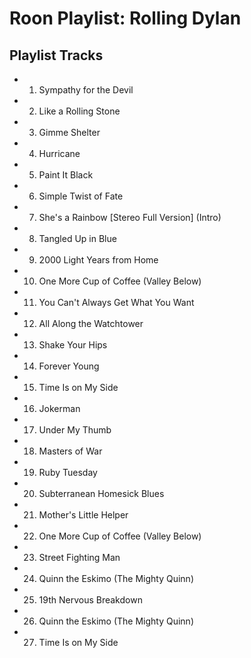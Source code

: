 # Roon Playlist: Rolling Dylan

## Playlist Tracks


- 1. Sympathy for the Devil
- 2. Like a Rolling Stone
- 3. Gimme Shelter
- 4. Hurricane
- 5. Paint It Black
- 6. Simple Twist of Fate
- 7. She's a Rainbow [Stereo Full Version] (Intro)
- 8. Tangled Up in Blue
- 9. 2000 Light Years from Home
- 10. One More Cup of Coffee (Valley Below)
- 11. You Can't Always Get What You Want
- 12. All Along the Watchtower
- 13. Shake Your Hips
- 14. Forever Young
- 15. Time Is on My Side
- 16. Jokerman
- 17. Under My Thumb
- 18. Masters of War
- 19. Ruby Tuesday
- 20. Subterranean Homesick Blues
- 21. Mother's Little Helper
- 22. One More Cup of Coffee (Valley Below)
- 23. Street Fighting Man
- 24. Quinn the Eskimo (The Mighty Quinn)
- 25. 19th Nervous Breakdown
- 26. Quinn the Eskimo (The Mighty Quinn)
- 27. Time Is on My Side

